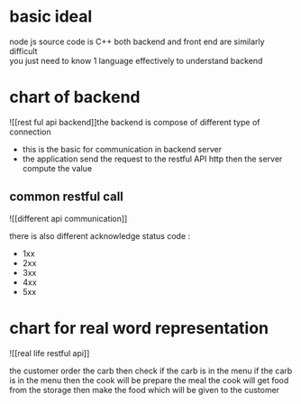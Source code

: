 
# basic ideal 
node js source code is C++ 
both backend and front end are similarly difficult  
you just need to know 1 language effectively to understand backend 
# chart of backend 
![[rest ful api backend]]the backend is compose of different type of connection  
- this is the basic for communication in backend server 
- the application send the request to the restful API http then the server compute the value 
## common restful call 

![[different api communication]]

there is also different acknowledge status code : 
- 1xx 
- 2xx 
- 3xx 
- 4xx 
- 5xx 

# chart for real word representation 

![[real life restful api]]

the customer order the carb then check if the carb is in the menu 
if the carb is in the menu then the cook will be prepare  the meal 
the cook will get food from the storage then make the food which will be given to the customer 


